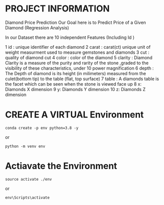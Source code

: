 # PROJECT INFORMATION
Diamond Price Prediction
Our Goal here is to Predict Price of a Given Diamond (Regression Analysis)

In our Dataset there are 10 independent Features (Including Id )

1 id      : unique identifier of each diamond
2 carat   : carat(ct) unique unit of weight measurment used to measure gemstones and diamonds
3 cut     : quality of diamond cut 
4 color   : color of the diamond
5 clarity : Diamond Clarity is a measure of the purity and rarity of the stone ,graded to the     visibility of these characteristics, under 10 power magnification
6 depth   : The Depth of diamond is its height (in milimeters) measured from the culet(bottom tip) to the table (flat, top surface)
7 table : A diamonds table is the facet which can be seen when the stone is viewed face up
8 x: Diamonds X dimension
9 y: Diamonds Y dimension
10 z: Diamonds Z dimension
# CREATE A VIRTUAL Environment
```
conda create -p env python=3.8 -y
```

or 
```
python -m venv env
```

# Actiavate the Environment 

```
source activate ./env
```

or 

```
env\Scripts\activate
```
